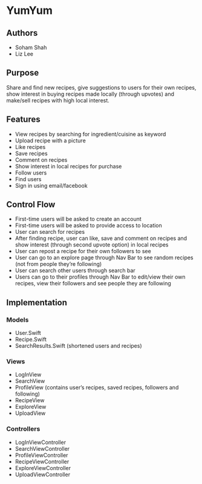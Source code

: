 # YumYum

## Authors
- Soham Shah
- Liz Lee

## Purpose
Share and find new recipes, give suggestions to users for their own recipes, show interest in buying recipes made locally (through upvotes) and make/sell recipes with high local interest.

## Features
- View recipes by searching for ingredient/cuisine as keyword
- Upload recipe with a picture
- Like recipes
- Save recipes
- Comment on recipes
- Show interest in local recipes for purchase
- Follow users
- Find users
- Sign in using email/facebook

## Control Flow
- First-time users will be asked to create an account
- First-time users will be asked to provide access to location
- User can search for recipes
- After finding recipe, user can like, save and comment on recipes and show interest (through second upvote option) in local recipes
- User can repost a recipe for their own followers to see
- User can go to an explore page through Nav Bar to see random recipes (not from people they’re following)
- User can search other users through search bar
- Users can go to their profiles through Nav Bar to edit/view their own recipes, view their followers and see people they are following


## Implementation
### Models
- User.Swift
- Recipe.Swift
- SearchResults.Swift (shortened users and recipes)

### Views
- LogInView
- SearchView
- ProfileView (contains user’s recipes, saved recipes, followers and following)
- RecipeView
- ExploreView
- UploadView

### Controllers
- LogInViewController
- SearchViewController
- ProfileViewController
- RecipeViewController
- ExploreViewController
- UploadViewController
